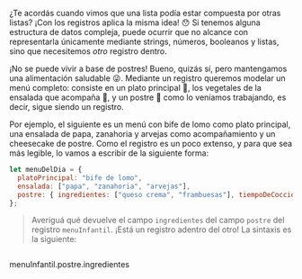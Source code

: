 ¿Te acordás cuando vimos que una lista podía estar compuesta por otras listas? ¡Con los registros aplica la misma idea! :hushed: Si tenemos alguna estructura de datos compleja, puede ocurrir que no alcance con representarla únicamente mediante strings, números, booleanos y listas, sino que necesitemos _otro_ registro dentro.

¡No se puede vivir a base de postres! Bueno, quizás sí, pero mantengamos una alimentación saludable :stuck_out_tongue_winking_eye:. Mediante un registro queremos modelar un menú completo: consiste en un plato principal :curry:, los vegetales de la ensalada que acompaña :tomato:, y un postre :custard: como lo veníamos trabajando, es decir, sigue siendo un registro.

Por ejemplo, el siguiente es un menú con bife de lomo como plato principal, una ensalada de papa, zanahoria y arvejas como acompañamiento y un cheesecake de postre. Como el registro es un poco extenso, y para que sea más legible, lo vamos a escribir de la siguiente forma:

```javascript
let menuDelDia = {
  platoPrincipal: "bife de lomo",
  ensalada: ["papa", "zanahoria", "arvejas"],
  postre: { ingredientes: ["queso crema", "frambuesas"], tiempoDeCoccion: 80 }
};
```

> Averiguá qué devuelve el campo `ingredientes` del campo `postre` del registro `menuInfantil`. ¡Está un registro adentro del otro! La sintaxis es la siguiente:

> ```javascript
menuInfantil.postre.ingredientes
```
